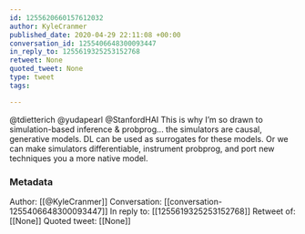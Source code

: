 ```yaml
---
id: 1255620660157612032
author: KyleCranmer
published_date: 2020-04-29 22:11:08 +00:00
conversation_id: 1255406648300093447
in_reply_to: 1255619325253152768
retweet: None
quoted_tweet: None
type: tweet
tags:

---
```


@tdietterich @yudapearl @StanfordHAI This is why I’m so drawn to simulation-based inference &amp; probprog... the simulators are causal, generative models. DL can be used as surrogates for these models. Or we can make simulators differentiable, instrument probprog, and port new techniques you a more native model.

### Metadata

Author: [[@KyleCranmer]]
Conversation: [[conversation-1255406648300093447]]
In reply to: [[1255619325253152768]]
Retweet of: [[None]]
Quoted tweet: [[None]]
